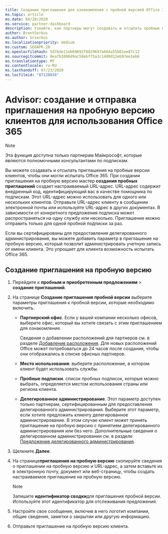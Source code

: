 ```yaml
---
title: Создание приглашения для ознакомления с пробной версией Office 365
ms.topic: article
ms.date: 04/28/2020
ms.service: partner-dashboard
description: Узнайте, как партнеры могут создавать и отсылать пробные приглашения для своих клиентов, чтобы опробовать Office 365. Партнеры в целом являются полномочными консультантами по подпискам.
author: BrentSerbus
ms.author: brserbus
ms.localizationpriority: medium
ms.custom: SEOAPR.20
ms.openlocfilehash: 5d76de11eb69692f8829697a664a55b01ee87c12
ms.sourcegitcommit: 0eafb2098d9ac58ebf75a3c1489d12eb97ee1eb6
ms.translationtype: MT
ms.contentlocale: ru-RU
ms.lasthandoff: 07/23/2020
ms.locfileid: "87120038"
---
```

# <a name="advisors-create-and-send-a-trial-invitation-for-clients-to-try-office-365"></a>Advisor: создание и отправка приглашения на пробную версию клиентов для использования Office 365

> [!NOTE]
> Эта функция доступна только партнерам Майкрософт, которые являются полномочными консультантами по подпискам.

Вы можете создавать и отсылать приглашения на пробные версии клиентов, чтобы они могли испытать Office 365. При создании приглашения на пробную версию мастер **создания пробных приглашений** создает настраиваемый URL-адрес. URL-адрес содержит внедренный код, идентифицирующий вас в качестве помощника по подпискам. Этот URL-адрес можно использовать для одного или нескольких клиентов. Отправьте URL-адрес клиенту в сообщении электронной почты или используйте URL-адрес в других документах. В зависимости от конкретного предложения подписка может распространяться на одну службу или несколько. Приглашение можно отправить только для одной пробной подписки за раз.

Если вы сертифицированы для предоставления делегированного администрирования, вы можете добавить параметр в приглашение на пробную версию, который позволит администрировать учетную запись от имени клиента. Это упрощает для клиента возможность испытать Office 365.

## <a name="to-create-a-trial-invitation"></a>Создание приглашения на пробную версию

1. Перейдите к **пробным и приобретенным предложениям**  >  **создание приглашений**.

2. На странице **Создание приглашения пробной версии** выберите параметры приглашения к пробной версии, которые необходимо включить.

    - **Партнерский офис**. Если у вашей компании несколько офисов, выберите офис, который вы хотите связать с этим приглашением для ознакомления.

        Сведения о добавлении расположений для партнеров см. в разделе [Добавление расположения](manage-locations.md). Для новых расположений Office может потребоваться до 24 часов после создания, чтобы они отображались в списке офисных партнеров.

    - **Место использования**: выберите расположение, в котором клиент будет использовать службы.
    - **Пробные подписки**. список пробных подписок, которые можно выбрать, определяется местом использования страны или региона клиента.
    - **Делегированное администрирование**. Этот параметр доступен только партнерам, сертифицированным для предоставления делегированного администрирования. Выберите этот параметр, если хотите предложить клиенту делегированное администрирование. В этом случае клиент может принять приглашение на пробную версию с принятием делегированного администрирования или без него. Дополнительные сведения о делегированном администрировании см. в разделе [Предложение делегированного администрирования](customers-revoke-admin-privileges.md).

3. Щелкните **Далее**.

4. На странице**приглашения на пробную версию** скопируйте сведения о приглашении на пробную версию и URL-адрес, а затем вставьте их в электронную почту, документ или веб-страницу, чтобы создать настраиваемое приглашение на пробную версию.

    > [!NOTE]
    > Запишите **идентификатор сводки**для приглашения пробной версии. Используйте этот идентификатор для отслеживания предложения.

5. Настройте свое сообщение, включив в него логотип компании, общие сведения, заметки о закрытии или другую информацию.

6. Отправьте приглашение на пробную версию клиента.
